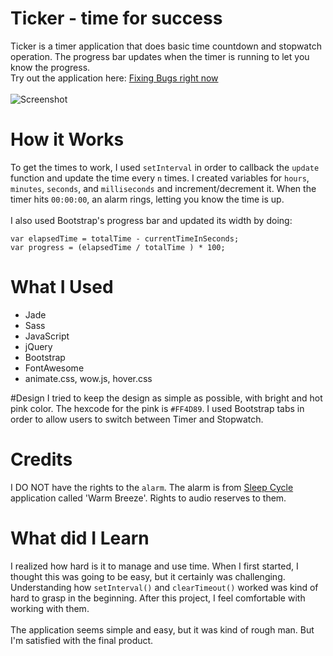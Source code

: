 # Ticker - time for success
Ticker is a timer application that does basic time countdown and stopwatch operation. The progress bar updates when the timer is running to let you know the progress.
<br>
Try out the application here: [Fixing Bugs right now](#)
<br>
<br>
![Screenshot](http://i.imgur.com/xCuP1L9.png)

# How it Works
To get the times to work, I used `setInterval` in order to callback the `update` function and update the time every `n` times. I created variables for `hours`, `minutes`, `seconds`, and `milliseconds` and increment/decrement it. When the timer hits `00:00:00`, an alarm rings, letting you know the time is up. 
<br>
<br>
I also used Bootstrap's progress bar and updated its width by doing:
```
var elapsedTime = totalTime - currentTimeInSeconds;
var progress = (elapsedTime / totalTime ) * 100;
```

# What I Used
* Jade
* Sass
* JavaScript
* jQuery
* Bootstrap
* FontAwesome
* animate.css, wow.js, hover.css

#Design
I tried to keep the design as simple as possible, with bright and hot pink color. The hexcode for the pink is `#FF4D89`. I used Bootstrap tabs in order to allow users to switch between Timer and Stopwatch.

# Credits
I DO NOT have the rights to the `alarm`. The alarm is from [Sleep Cycle](http://www.sleepcycle.com/) application called 'Warm Breeze'. Rights to audio reserves to them.

# What did I Learn
I realized how hard is it to manage and use time. When I first started, I thought this was going to be easy, but it certainly was challenging. Understanding how `setInterval()` and `clearTimeout()` worked was kind of hard to grasp in the beginning. After this project, I feel comfortable with working with them. 
<br><br>
The application seems simple and easy, but it was kind of rough man. But I'm satisfied with the final product.
